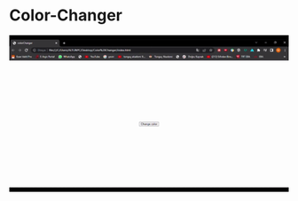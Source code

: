 # Color-Changer
![banner photo](https://github.com/xMt10/Color-Changer/blob/main/colorChanger%20(1).gif)
